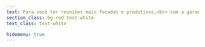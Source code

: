 ```yaml
---
text: Para você ter reuniões mais focadas e produtivas,<br> com a garantia de alimentos frescos e energéticos, <br>através de um serviço personalizado de coffee breaks.
section_class: bg-red text-white
text_class: text-white

hidemenu: true
---
```

